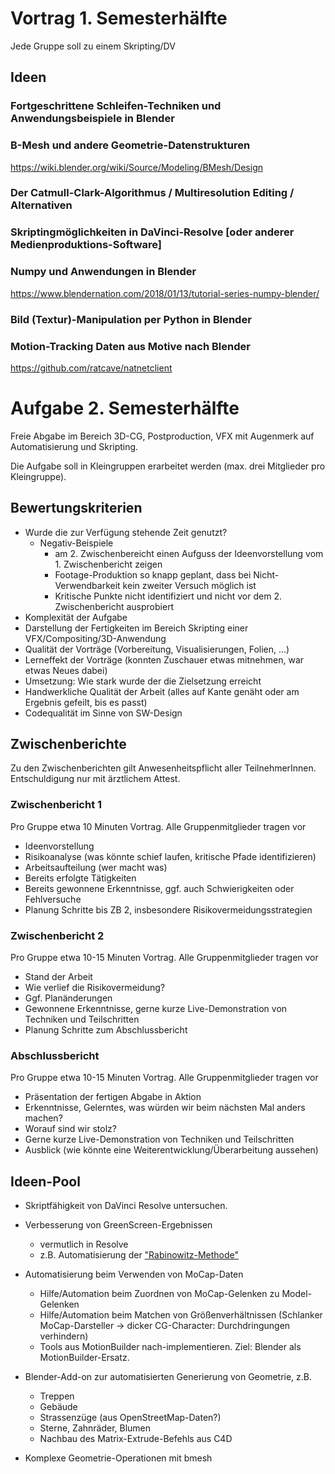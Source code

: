 # Vortrag 1. Semesterhälfte

Jede Gruppe soll zu einem Skripting/DV

## Ideen

### Fortgeschrittene Schleifen-Techniken und Anwendungsbeispiele in Blender

### B-Mesh und andere Geometrie-Datenstrukturen

https://wiki.blender.org/wiki/Source/Modeling/BMesh/Design


### Der Catmull-Clark-Algorithmus / Multiresolution Editing / Alternativen

### Skriptingmöglichkeiten in DaVinci-Resolve [oder anderer Medienproduktions-Software]

### Numpy und Anwendungen in Blender

https://www.blendernation.com/2018/01/13/tutorial-series-numpy-blender/


### Bild (Textur)-Manipulation per Python in Blender



### Motion-Tracking Daten aus Motive nach Blender

https://github.com/ratcave/natnetclient






# Aufgabe 2. Semesterhälfte

Freie Abgabe im Bereich 3D-CG, Postproduction, VFX mit Augenmerk auf Automatisierung und Skripting.

Die Aufgabe soll in Kleingruppen erarbeitet werden (max. drei Mitglieder pro Kleingruppe).

## Bewertungskriterien
- Wurde die zur Verfügung stehende Zeit genutzt? 
    - Negativ-Beispiele
        - am 2. Zwischenbereicht einen Aufguss der Ideenvorstellung vom 1. Zwischenbericht zeigen
        - Footage-Produktion so knapp geplant, dass bei Nicht-Verwendbarkeit kein zweiter Versuch möglich ist
        -   Kritische Punkte nicht identifiziert und nicht vor dem 2. Zwischenbericht ausprobiert
- Komplexität der Aufgabe
- Darstellung der Fertigkeiten im Bereich Skripting einer VFX/Compositing/3D-Anwendung
- Qualität der Vorträge (Vorbereitung, Visualisierungen, Folien, …)
- Lerneffekt der Vorträge (konnten Zuschauer etwas mitnehmen, war etwas Neues dabei)
- Umsetzung: Wie stark wurde der die Zielsetzung erreicht
- Handwerkliche Qualität der Arbeit (alles auf Kante genäht oder am Ergebnis gefeilt, bis es passt)
- Codequalität im Sinne von SW-Design


## Zwischenberichte

Zu den Zwischenberichten gilt Anwesenheitspflicht aller TeilnehmerInnen. Entschuldigung nur mit ärztlichem Attest.

### Zwischenbericht 1

Pro Gruppe etwa 10 Minuten Vortrag. Alle Gruppenmitglieder tragen vor

- Ideenvorstellung
- Risikoanalyse (was könnte schief laufen, kritische Pfade identifizieren)
- Arbeitsaufteilung (wer macht was)
- Bereits erfolgte Tätigkeiten
- Bereits gewonnene Erkenntnisse, ggf. auch Schwierigkeiten oder Fehlversuche
- Planung Schritte bis ZB 2, insbesondere Risikovermeidungsstrategien


### Zwischenbericht 2

Pro Gruppe etwa 10-15 Minuten Vortrag. Alle Gruppenmitglieder tragen vor

- Stand der Arbeit 
- Wie verlief die Risikovermeidung? 
- Ggf. Planänderungen
- Gewonnene Erkenntnisse, gerne kurze Live-Demonstration von Techniken und Teilschritten
- Planung Schritte zum Abschlussbericht


### Abschlussbericht

Pro Gruppe etwa 10-15 Minuten Vortrag. Alle Gruppenmitglieder tragen vor

- Präsentation der fertigen Abgabe in Aktion
- Erkenntnisse, Gelerntes, was würden wir beim nächsten Mal anders machen?
- Worauf sind wir stolz?
- Gerne kurze Live-Demonstration von Techniken und Teilschritten
- Ausblick (wie könnte eine Weiterentwicklung/Überarbeitung aussehen)



## Ideen-Pool

- Skriptfähigkeit von DaVinci Resolve untersuchen. 
- Verbesserung von GreenScreen-Ergebnissen
    - vermutlich in Resolve
    - z.B. Automatisierung der ["Rabinowitz-Methode"](https://www.youtube.com/watch?v=-UdeEEppEIA)

- Automatisierung beim Verwenden von MoCap-Daten
    - Hilfe/Automation beim Zuordnen von MoCap-Gelenken zu Model-Gelenken
    - Hilfe/Automation beim Matchen von Größenverhältnissen (Schlanker MoCap-Darsteller -> dicker CG-Character: Durchdringungen verhindern)
    - Tools aus MotionBuilder nach-implementieren. Ziel: Blender als MotionBuilder-Ersatz.

- Blender-Add-on zur automatisierten Generierung von Geometrie, z.B.
    - Treppen
    - Gebäude
    - Strassenzüge (aus OpenStreetMap-Daten?)
    - Sterne, Zahnräder, Blumen
    - Nachbau des Matrix-Extrude-Befehls aus C4D

- Komplexe Geometrie-Operationen mit bmesh
    

